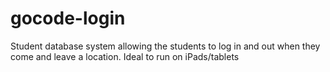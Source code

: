 # gocode-login
Student database system allowing the students to log in and out when they come and leave a location. Ideal to run on iPads/tablets
